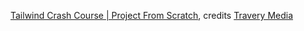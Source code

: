 [Tailwind Crash Course | Project From Scratch](https://www.youtube.com/watch?v=dFgzHOX84xQ), credits [Travery Media](https://www.youtube.com/c/TraversyMedia)